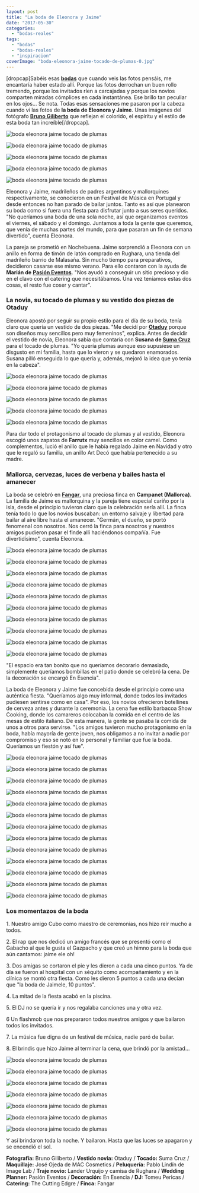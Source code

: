 ```yaml
---
layout: post
title: "La boda de Eleonora y Jaime"
date: "2017-05-30"
categories: 
  - "bodas-reales"
tags: 
  - "bodas"
  - "bodas-reales"
  - "inspiracion"
coverImage: "boda-eleonora-jaime-tocado-de-plumas-0.jpg"
---
```


\[dropcap\]Sabéis esas [**bodas**](https://petitpleasures.com/bodas-que-inspiran/) que cuando veis las fotos pensáis, me encantaría haber estado allí. Porque las fotos derrochan un buen rollo tremendo, porque los invitados ríen a carcajadas y porque los novios comparten miradas cómplices en cada instantánea. Ese brillo tan peculiar en los ojos... Se nota. Todas esas sensaciones me pasaron por la cabeza cuando vi las fotos de **la boda de Eleonora y Jaime**. Unas imágenes del fotógrafo [**Bruno Giliberto**](http://weddings.brunogiliberto.com/) que reflejan el colorido, el espíritu y el estilo de esta boda tan increíble\[/dropcap\].

![boda eleonora jaime tocado de plumas](/images/boda-eleonora-jaime-tocado-de-plumas-1.jpg)

![boda eleonora jaime tocado de plumas](/images/boda-eleonora-jaime-tocado-de-plumas-3.jpg)

![boda eleonora jaime tocado de plumas](/images/boda-eleonora-jaime-tocado-de-plumas-2.jpg)

![boda eleonora jaime tocado de plumas](/images/boda-eleonora-jaime-tocado-de-plumas-4.jpg)

![boda eleonora jaime tocado de plumas](/images/boda-eleonora-jaime-tocado-de-plumas-5.jpg)

Eleonora y Jaime, madrileños de padres argentinos y mallorquines respectivamente, se conocieron en un Festival de Música en Portugal y desde entonces no han parado de bailar juntos. Tanto es así que planearon su boda como si fuera una fiesta para disfrutar junto a sus seres queridos. "No queríamos una boda de una sola noche, así que organizamos eventos el viernes, el sábado y el domingo. Juntamos a toda la gente que queremos, que venía de muchas partes del mundo, para que pasaran un fin de semana divertido", cuenta Eleonora.

La pareja se prometió en Nochebuena. Jaime sorprendió a Eleonora con un anillo en forma de timón de latón comprado en Rughara, una tienda del madrileño barrio de Malasaña. Sin mucho tiempo para preparativos, decidieron casarse ese mismo verano. Para ello contaron con la ayuda de **Marián de** [**Pasión Eventos**](http://pasion-eventos.com/). "Nos ayudó a conseguir un sitio precioso y dio en el clavo con el catering que necesitábamos. Una vez teníamos estas dos cosas, el resto fue coser y cantar".

### La novia, su tocado de plumas y su vestido dos piezas de Otaduy

Eleonora apostó por seguir su propio estilo para el día de su boda, tenía claro que quería un vestido de dos piezas. "Me decidí por [**Otaduy**](http://otaduy.co/) porque son diseños muy sencillos pero muy femeninos", explica. Antes de decidir el vestido de novia, Eleonora sabía que contaría con **Susana de [Suma Cruz](http://www.sumacruz.com/)** para el tocado de plumas. "Yo quería plumas aunque eso supusiese un disgusto en mi familia, hasta que lo vieron y se quedaron enamorados. Susana pilló enseguida lo que quería y, además, mejoró la idea que yo tenía en la cabeza".

![boda eleonora jaime tocado de plumas](/images/boda-eleonora-jaime-tocado-de-plumas-6.jpg)

![boda eleonora jaime tocado de plumas](/images/boda-eleonora-jaime-tocado-de-plumas-7.jpg)

![boda eleonora jaime tocado de plumas](/images/boda-eleonora-jaime-tocado-de-plumas-9.jpg)

![boda eleonora jaime tocado de plumas](/images/boda-eleonora-jaime-tocado-de-plumas-8.jpg)

![boda eleonora jaime tocado de plumas](/images/boda-eleonora-jaime-tocado-de-plumas-10.jpg)

Para dar todo el protagonismo al tocado de plumas y al vestido, Eleonora escogió unos zapatos de **Farrutx** muy sencillos en color camel. Como complementos, lució el anillo que le había regalado Jaime en Navidad y otro que le regaló su familia, un anillo Art Decó que había pertenecido a su madre.

### Mallorca, cervezas, luces de verbena y bailes hasta el amanecer

La boda se celebró en **[Fangar](http://www.fangar.com/es/inicio)**, una preciosa finca en **Campanet (Mallorca)**. La familia de Jaime es mallorquina y la pareja tiene especial cariño por la isla, desde el principio tuvieron claro que la celebración sería allí. La finca tenía todo lo que los novios buscaban: un entorno salvaje y libertad para bailar al aire libre hasta el amanecer. "Germán, el dueño, se portó fenomenal con nosotros. Nos cerró la finca para nosotros y nuestros amigos pudieron pasar el finde allí haciéndonos compañía. Fue divertidísimo", cuenta Eleonora.

![boda eleonora jaime tocado de plumas](/images/boda-eleonora-jaime-tocado-de-plumas-11.jpg)

![boda eleonora jaime tocado de plumas](/images/boda-eleonora-jaime-tocado-de-plumas-12.jpg)

![boda eleonora jaime tocado de plumas](/images/boda-eleonora-jaime-tocado-de-plumas-13.jpg)

![boda eleonora jaime tocado de plumas](/images/boda-eleonora-jaime-tocado-de-plumas-14.jpg)

![boda eleonora jaime tocado de plumas](/images/boda-eleonora-jaime-tocado-de-plumas-15.jpg)

![boda eleonora jaime tocado de plumas](/images/boda-eleonora-jaime-tocado-de-plumas-17.jpg)

![boda eleonora jaime tocado de plumas](/images/boda-eleonora-jaime-tocado-de-plumas-18.jpg)

![boda eleonora jaime tocado de plumas](/images/boda-eleonora-jaime-tocado-de-plumas-19.jpg)

![boda eleonora jaime tocado de plumas](/images/boda-eleonora-jaime-tocado-de-plumas-21.jpg)

![boda eleonora jaime tocado de plumas](/images/boda-eleonora-jaime-tocado-de-plumas-20.jpg)

"El espacio era tan bonito que no queríamos decorarlo demasiado, simplemente queríamos bombillas en el patio donde se celebró la cena. De la decoración se encargó En Esencia".

La boda de Eleonora y Jaime fue concebida desde el principio como una auténtica fiesta. "Queríamos algo muy informal, donde todos los invitados pudiesen sentirse como en casa". Por eso, los novios ofrecieron botellines de cerveza antes y durante la ceremonia. La cena fue estilo barbacoa Show Cooking, donde los camareros colocaban la comida en el centro de las mesas de estilo italiano. De esta manera, la gente se pasaba la comida de unos a otros para servirse. "Los amigos tuvieron mucho protagonismo en la boda, había mayoría de gente joven, nos obligamos a no invitar a nadie por compromiso y eso se notó en lo personal y familiar que fue la boda. Queríamos un fiestón y así fue".

![boda eleonora jaime tocado de plumas](/images/boda-eleonora-jaime-tocado-de-plumas-22.jpg)

![boda eleonora jaime tocado de plumas](/images/boda-eleonora-jaime-tocado-de-plumas-23.jpg)

![boda eleonora jaime tocado de plumas](/images/boda-eleonora-jaime-tocado-de-plumas-24.jpg)

![boda eleonora jaime tocado de plumas](/images/boda-eleonora-jaime-tocado-de-plumas-25.jpg)

![boda eleonora jaime tocado de plumas](/images/boda-eleonora-jaime-tocado-de-plumas-26.jpg)

![boda eleonora jaime tocado de plumas](/images/boda-eleonora-jaime-tocado-de-plumas-27.jpg)

![boda eleonora jaime tocado de plumas](/images/boda-eleonora-jaime-tocado-de-plumas-29.jpg)

![boda eleonora jaime tocado de plumas](/images/boda-eleonora-jaime-tocado-de-plumas-28.jpg)

![boda eleonora jaime tocado de plumas](/images/boda-eleonora-jaime-tocado-de-plumas-30.jpg)

![boda eleonora jaime tocado de plumas](/images/boda-eleonora-jaime-tocado-de-plumas-31.jpg)

![boda eleonora jaime tocado de plumas](/images/boda-eleonora-jaime-tocado-de-plumas-33.jpg)

![boda eleonora jaime tocado de plumas](/images/boda-eleonora-jaime-tocado-de-plumas-34.jpg)

![boda eleonora jaime tocado de plumas](/images/boda-eleonora-jaime-tocado-de-plumas-35.jpg)

### Los momentazos de la boda

1\. Nuestro amigo Cubo como maestro de ceremonias, nos hizo reír mucho a todos.

2\. El rap que nos dedicó un amigo francés que se presentó como el Gabacho al que le gusta el Gazpacho y que creó un himno para la boda que aún cantamos: jaime ele oh!

3\. Dos amigas se cortaron el pie y les dieron a cada una cinco puntos. Ya de día se fueron al hospital con un séquito como acompañamiento y en la clínica se montó otra fiesta. Como les dieron 5 puntos a cada una decían que "la boda de Jaimele, 10 puntos".

4\. La mitad de la fiesta acabó en la piscina.

5\. El DJ no se quería ir y nos regalaba canciones una y otra vez.

6 Un flashmob que nos prepararon todos nuestros amigos y que bailaron todos los invitados.

7\. La música fue digna de un festival de música, nadie paró de bailar.

8\. El brindis que hizo Jaime al terminar la cena, que brindó por la amistad...

![boda eleonora jaime tocado de plumas](/images/boda-eleonora-jaime-tocado-de-plumas-38.jpg)

![boda eleonora jaime tocado de plumas](/images/boda-eleonora-jaime-tocado-de-plumas-39.jpg)

![boda eleonora jaime tocado de plumas](/images/boda-eleonora-jaime-tocado-de-plumas-37.jpg)

![boda eleonora jaime tocado de plumas](/images/boda-eleonora-jaime-tocado-de-plumas-41.jpg)

![boda eleonora jaime tocado de plumas](/images/boda-eleonora-jaime-tocado-de-plumas-44.jpg)

![boda eleonora jaime tocado de plumas](/images/boda-eleonora-jaime-tocado-de-plumas-43.jpg)

![boda eleonora jaime tocado de plumas](/images/boda-eleonora-jaime-tocado-de-plumas-45.jpg)

Y así brindaron toda la noche. Y bailaron. Hasta que las luces se apagaron y se encendió el sol.

**Fotografía:** Bruno Giliberto / **Vestido novia:** Otaduy / **Tocado:** Suma Cruz / **Maquillaje:** José Ojeda de MAC Cosmetics / **Peluquería:** Pablo Lindín de Image Lab / **Traje novio:** Lander Urquijo y camisa de Rughara / **Wedding Planner:** Pasión Eventos / **Decoración:** En Esencia / **DJ:** Tomeu Pericas / **Catering:** The Cutting Edgre / **Finca:** Fangar
